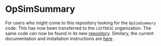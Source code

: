 # OpSimSummary


For users who might come to this repository looking for the `OpSimSummary` code: This has now been transferred to the `LSSTDESC` organization. The same code can now be found in its new [repository](https://github.com/LSSTDESC/OpSimSummary). Similary, the current documentation and installation instructions are [here](https://lsstdesc.github.io/OpSimSummary/build/html/index.html) . 
